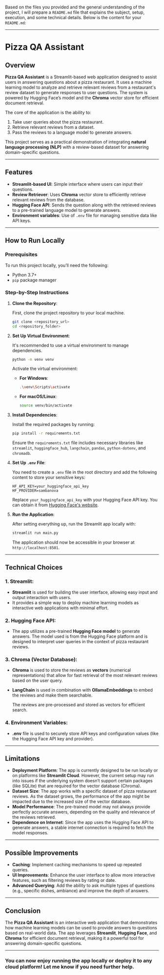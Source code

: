 Based on the files you provided and the general understanding of the project, I will prepare a `README.md` file that explains the subject, setup, execution, and some technical details. Below is the content for your `README.md`:

---

# Pizza QA Assistant

## Overview

**Pizza QA Assistant** is a Streamlit-based web application designed to assist users in answering questions about a pizza restaurant. It uses a machine learning model to analyze and retrieve relevant reviews from a restaurant's review dataset to generate responses to user questions. The system is powered by Hugging Face’s model and the **Chroma** vector store for efficient document retrieval.

The core of the application is the ability to:
1. Take user queries about the pizza restaurant.
2. Retrieve relevant reviews from a dataset.
3. Pass the reviews to a language model to generate answers.

This project serves as a practical demonstration of integrating **natural language processing (NLP)** with a review-based dataset for answering domain-specific questions.

---

## Features

- **Streamlit-based UI**: Simple interface where users can input their questions.
- **Review Retriever**: Uses **Chroma** vector store to efficiently retrieve relevant reviews from the database.
- **Hugging Face API**: Sends the question along with the retrieved reviews to a pre-trained language model to generate answers.
- **Environment variables**: Use of `.env` file for managing sensitive data like API keys.

---

## How to Run Locally

### Prerequisites

To run this project locally, you’ll need the following:

- Python 3.7+
- `pip` package manager

### Step-by-Step Instructions

1. **Clone the Repository**:

   First, clone the project repository to your local machine.

   ```bash
   git clone <repository_url>
   cd <repository_folder>
   ```

2. **Set Up Virtual Environment**:

   It's recommended to use a virtual environment to manage dependencies.

   ```bash
   python -m venv venv
   ```

   Activate the virtual environment:

   - **For Windows**:
     ```bash
     .\venv\Scripts\activate
     ```

   - **For macOS/Linux**:
     ```bash
     source venv/bin/activate
     ```

3. **Install Dependencies**:

   Install the required packages by running:

   ```bash
   pip install -r requirements.txt
   ```

   Ensure the `requirements.txt` file includes necessary libraries like `streamlit`, `huggingface_hub`, `langchain`, `pandas`, `python-dotenv`, and `chromadb`.

4. **Set Up `.env` File**:

   You need to create a `.env` file in the root directory and add the following content to store your sensitive keys:

   ```plaintext
   HF_API_KEY=your_huggingface_api_key
   HF_PROVIDER=sambanova
   ```

   Replace `your_huggingface_api_key` with your Hugging Face API key. You can obtain it from [Hugging Face's website](https://huggingface.co/).

5. **Run the Application**:

   After setting everything up, run the Streamlit app locally with:

   ```bash
   streamlit run main.py
   ```

   The application should now be accessible in your browser at `http://localhost:8501`.

---

## Technical Choices

### 1. **Streamlit**:

- **Streamlit** is used for building the user interface, allowing easy input and output interaction with users.
- It provides a simple way to deploy machine learning models as interactive web applications with minimal effort.

### 2. **Hugging Face API**:

- The app utilizes a pre-trained **Hugging Face model** to generate answers. The model used is from the Hugging Face platform and is designed to interpret user queries in the context of pizza restaurant reviews.

### 3. **Chroma (Vector Database)**:

- **Chroma** is used to store the reviews as **vectors** (numerical representations) that allow for fast retrieval of the most relevant reviews based on the user query.
- **LangChain** is used in combination with **OllamaEmbeddings** to embed the reviews and make them searchable.
  
  The reviews are pre-processed and stored as vectors for efficient search.

### 4. **Environment Variables**:

- **.env** file is used to securely store API keys and configuration values (like the Hugging Face API key and provider).

---

## Limitations

- **Deployment Platform**: The app is currently designed to be run locally or on platforms like **Streamlit Cloud**. However, the current setup may run into issues if the underlying system doesn’t support certain packages (like SQLite) that are required for the vector database (Chroma).
- **Dataset Size**: The app works with a specific dataset of pizza restaurant reviews. As the dataset grows, the performance of the app might be impacted due to the increased size of the vector database.
- **Model Performance**: The pre-trained model may not always provide perfectly accurate answers, depending on the quality and relevance of the reviews retrieved.
- **Dependence on Internet**: Since the app uses the Hugging Face API to generate answers, a stable internet connection is required to fetch the model responses.

---

## Possible Improvements

- **Caching**: Implement caching mechanisms to speed up repeated queries.
- **UI Improvements**: Enhance the user interface to allow more interactive features, such as filtering reviews by rating or date.
- **Advanced Querying**: Add the ability to ask multiple types of questions (e.g., specific dishes, ambiance) and improve the depth of answers.

---

## Conclusion

The **Pizza QA Assistant** is an interactive web application that demonstrates how machine learning models can be used to provide answers to questions based on real-world data. The app leverages **Streamlit**, **Hugging Face**, and **Chroma** for efficient document retrieval, making it a powerful tool for answering domain-specific questions.

---

### You can now enjoy running the app locally or deploy it to any cloud platform! Let me know if you need further help.
